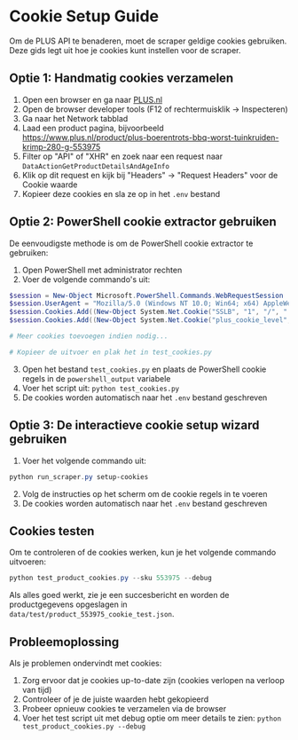 # Cookie Setup Guide

Om de PLUS API te benaderen, moet de scraper geldige cookies gebruiken. Deze gids legt uit hoe je cookies kunt instellen voor de scraper.

## Optie 1: Handmatig cookies verzamelen

1. Open een browser en ga naar [PLUS.nl](https://www.plus.nl)
2. Open de browser developer tools (F12 of rechtermuisklik -> Inspecteren)
3. Ga naar het Network tabblad
4. Laad een product pagina, bijvoorbeeld https://www.plus.nl/product/plus-boerentrots-bbq-worst-tuinkruiden-krimp-280-g-553975
5. Filter op "API" of "XHR" en zoek naar een request naar `DataActionGetProductDetailsAndAgeInfo`
6. Klik op dit request en kijk bij "Headers" -> "Request Headers" voor de Cookie waarde
7. Kopieer deze cookies en sla ze op in het `.env` bestand

## Optie 2: PowerShell cookie extractor gebruiken

De eenvoudigste methode is om de PowerShell cookie extractor te gebruiken:

1. Open PowerShell met administrator rechten
2. Voer de volgende commando's uit:

```powershell
$session = New-Object Microsoft.PowerShell.Commands.WebRequestSession
$session.UserAgent = "Mozilla/5.0 (Windows NT 10.0; Win64; x64) AppleWebKit/537.36 (KHTML, like Gecko) Chrome/132.0.0.0 Safari/537.36"
$session.Cookies.Add((New-Object System.Net.Cookie("SSLB", "1", "/", ".plus.nl")))
$session.Cookies.Add((New-Object System.Net.Cookie("plus_cookie_level", "3", "/", "www.plus.nl")))

# Meer cookies toevoegen indien nodig...

# Kopieer de uitvoer en plak het in test_cookies.py
```

3. Open het bestand `test_cookies.py` en plaats de PowerShell cookie regels in de `powershell_output` variabele
4. Voer het script uit: `python test_cookies.py`
5. De cookies worden automatisch naar het `.env` bestand geschreven

## Optie 3: De interactieve cookie setup wizard gebruiken

1. Voer het volgende commando uit:

```powershell
python run_scraper.py setup-cookies
```

2. Volg de instructies op het scherm om de cookie regels in te voeren
3. De cookies worden automatisch naar het `.env` bestand geschreven

## Cookies testen

Om te controleren of de cookies werken, kun je het volgende commando uitvoeren:

```powershell
python test_product_cookies.py --sku 553975 --debug
```

Als alles goed werkt, zie je een succesbericht en worden de productgegevens opgeslagen in `data/test/product_553975_cookie_test.json`.

## Probleemoplossing

Als je problemen ondervindt met cookies:

1. Zorg ervoor dat je cookies up-to-date zijn (cookies verlopen na verloop van tijd)
2. Controleer of je de juiste waarden hebt gekopieerd
3. Probeer opnieuw cookies te verzamelen via de browser
4. Voer het test script uit met debug optie om meer details te zien: `python test_product_cookies.py --debug`
